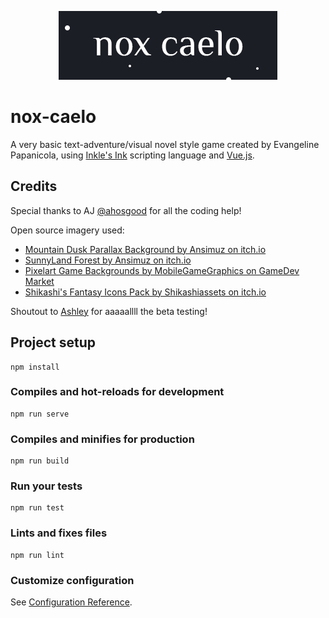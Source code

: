 <p align="center"><a href="#" target="_blank" rel="noopener"><img src="src/assets/logo.png" alt="nox caelo"></a></p>

# nox-caelo

A very basic text-adventure/visual novel style game created by Evangeline Papanicola, using [Inkle's Ink](https://www.inklestudios.com/ink/) scripting language and [Vue.js](https://vuejs.org/).

## Credits

Special thanks to AJ [@ahosgood](https://github.com/ahosgood) for all the coding help!

Open source imagery used:

- [Mountain Dusk Parallax Background by Ansimuz on itch.io](https://ansimuz.itch.io/mountain-dusk-parallax-background)
- [SunnyLand Forest by Ansimuz on itch.io](https://ansimuz.itch.io/sunnyland-forest)
- [Pixelart Game Backgrounds by MobileGameGraphics on GameDev Market](https://www.gamedevmarket.net/asset/pixelart-game-backgrounds/)
- [Shikashi's Fantasy Icons Pack by Shikashiassets on itch.io](https://shikashiassets.itch.io/shikashis-fantasy-icons-pack)

Shoutout to [Ashley](https://twitter.com/ashleyw633) for aaaaallll the beta testing!

## Project setup
```
npm install
```

### Compiles and hot-reloads for development
```
npm run serve
```

### Compiles and minifies for production
```
npm run build
```

### Run your tests
```
npm run test
```

### Lints and fixes files
```
npm run lint
```

### Customize configuration
See [Configuration Reference](https://cli.vuejs.org/config/).
